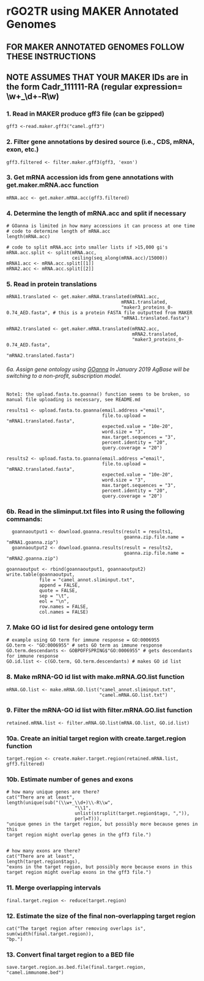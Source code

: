 # rGO2TR using MAKER Annotated Genomes

## FOR MAKER ANNOTATED GENOMES FOLLOW THESE INSTRUCTIONS

## NOTE ASSUMES THAT YOUR MAKER IDs are in the form Cadr_111111-RA (regular expression= \w+_\d+-R\w)

### 1. Read in MAKER produce gff3 file (can be gzipped)

    gff3 <-read.maker.gff3("camel.gff3")


### 2. Filter gene annotations by desired source (i.e., CDS, mRNA, exon, etc.)

    gff3.filtered <- filter.maker.gff3(gff3, 'exon')

### 3. Get mRNA accession ids from gene annotations with get.maker.mRNA.acc function

    mRNA.acc <- get.maker.mRNA.acc(gff3.filtered)


### 4. Determine the length of mRNA.acc and split if necessary
    # GOanna is limited in how many accessions it can process at one time
    # code to determine length of mRNA.acc
    length(mRNA.acc)

    # code to split mRNA.acc into smaller lists if >15,000 gi's
    mRNA.acc.split <- split(mRNA.acc,
                            ceiling(seq_along(mRNA.acc)/15000))
    mRNA1.acc <- mRNA.acc.split[[1]]
    mRNA2.acc <- mRNA.acc.split[[2]]


### 5. Read in protein translations

    mRNA1.translated <- get.maker.mRNA.translated(mRNA1.acc,
                                              mRNA1.translated,
                                              "maker3_proteins_0-0.74_AED.fasta", # this is a protein FASTA file outputted from MAKER
                                              "mRNA1.translated.fasta")

    mRNA2.translated <- get.maker.mRNA.translated(mRNA2.acc,
                                                  mRNA2.translated,
                                                  "maker3_proteins_0-0.74_AED.fasta",
                                                  "mRNA2.translated.fasta")

###### 6a. Assign gene ontology using [GOanna](http://www.agbase.arizona.edu/cgi-bin/tools/GOanna.cgi) In January 2019 AgBase will be switching to a non-profit, subscription model.
    Note1: the upload.fasta.to.goanna() function seems to be broken, so manual file uploading is necessary, see README.md

    results1 <- upload.fasta.to.goanna(email.address ="email",
                                       file.to.upload = "mRNA1.translated.fasta",
                                       expected.value = "10e-20",
                                       word.size = "3",
                                       max.target.sequences = "3",
                                       percent.identity = "20",
                                       query.coverage = "20")

    results2 <- upload.fasta.to.goanna(email.address ="email",
                                       file.to.upload = "mRNA2.translated.fasta",
                                       expected.value = "10e-20",
                                       word.size = "3",
                                       max.target.sequences = "3",
                                       percent.identity = "20",
                                       query.coverage = "20")


### 6b. Read in the sliminput.txt files into R using the following commands:

      goannaoutput1 <- download.goanna.results(result = results1,
                                               goanna.zip.file.name = "mRNA1.goanna.zip")
      goannaoutput2 <- download.goanna.results(result = results2,
                                               goanna.zip.file.name = "mRNA2.goanna.zip")

    goannaoutput <- rbind(goannaoutput1, goannaoutput2)
    write.table(goannaoutput,
                file = "camel_annot.sliminput.txt",
                append = FALSE,
                quote = FALSE,
                sep = "\t",
                eol = "\n",
                row.names = FALSE,
                col.names = FALSE)


### 7. Make GO id list for desired gene ontology term

    # example using GO term for immune response = GO:0006955
    GO.term <- "GO:0006955" # sets GO term as immune response
    GO.term.descendants <- GOBPOFFSPRING$"GO:0006955" # gets descendants for immune response
    GO.id.list <- c(GO.term, GO.term.descendants) # makes GO id list


### 8. Make mRNA-GO id list with make.mRNA.GO.list function

    mRNA.GO.list <- make.mRNA.GO.list("camel_annot.sliminput.txt",
                                      "camel.mRNA.GO.list.txt")


### 9. Filter the mRNA-GO id list with filter.mRNA.GO.list function

    retained.mRNA.list <- filter.mRNA.GO.list(mRNA.GO.list, GO.id.list)


### 10a. Create an initial target region with create.target.region function

    target.region <- create.maker.target.region(retained.mRNA.list, gff3.filtered)


### 10b. Estimate number of genes and exons

    # how many unique genes are there?
    cat("There are at least",
    length(unique(sub("(\\w+_\\d+)\\-R\\w",
                             "\\1",
                             unlist(strsplit(target.region$tags, ",")),
                             perl=T))),
    "unique genes in the target region, but possibly more because genes in this 
    target region might overlap genes in the gff3 file.")


    # how many exons are there?
    cat("There are at least",
    length(target.region$tags),
    "exons in the target region, but possibly more because exons in this 
    target region might overlap exons in the gff3 file.")


### 11. Merge overlapping intervals

    final.target.region <- reduce(target.region)


### 12. Estimate the size of the final non-overlapping target region

    cat("The target region after removing overlaps is",
    sum(width(final.target.region)),
    "bp.")


### 13. Convert final target region to a BED file

    save.target.region.as.bed.file(final.target.region, "camel.immunome.bed")
